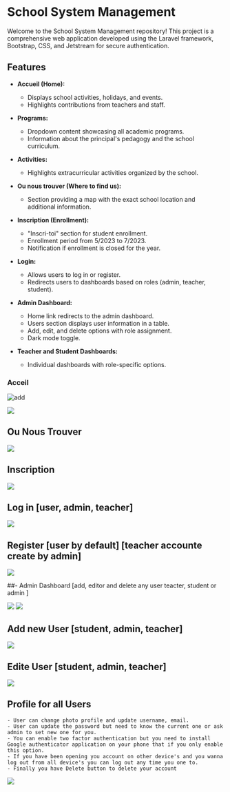# School System Management

Welcome to the School System Management repository! This project is a comprehensive web application developed using the Laravel framework, Bootstrap, CSS, and Jetstream for secure authentication.

## Features

- **Accueil (Home):**
  - Displays school activities, holidays, and events.
  - Highlights contributions from teachers and staff.

- **Programs:**
  - Dropdown content showcasing all academic programs.
  - Information about the principal's pedagogy and the school curriculum.

- **Activities:**
  - Highlights extracurricular activities organized by the school.

- **Ou nous trouver (Where to find us):**
  - Section providing a map with the exact school location and additional information.

- **Inscription (Enrollment):**
  - "Inscri-toi" section for student enrollment.
  - Enrollment period from 5/2023 to 7/2023.
  - Notification if enrollment is closed for the year.

- **Login:**
  - Allows users to log in or register.
  - Redirects users to dashboards based on roles (admin, teacher, student).

- **Admin Dashboard:**
  - Home link redirects to the admin dashboard.
  - Users section displays user information in a table.
  - Add, edit, and delete options with role assignment.
  - Dark mode toggle.

- **Teacher and Student Dashboards:**
  - Individual dashboards with role-specific options.

### Acceil
![add](https://github.com/BoukhaAyo/My-Project-Overview/assets/103447604/bdc8f68e-5fc3-4b46-8177-b5f2915a1751)

<img src="https://github.com/BoukhaAyo/My-Project-Overview/assets/103447604/971fb0d5-ac86-4324-a905-13684a0bd48b">

## Ou Nous Trouver

<img src="https://github.com/BoukhaAyo/My-Project-Overview/assets/103447604/4a882179-d65a-4f08-8da3-9b87ccdad113">

## Inscription

<img src="https://github.com/BoukhaAyo/My-Project-Overview/assets/103447604/d16d285d-fe7f-42c2-a9ae-43988e46537d">

## Log in [user, admin, teacher]

<img src="https://github.com/BoukhaAyo/school_management_system/assets/103447604/782602d6-8ded-4fe6-900b-9d78970fdcb8">

## Register [user by default] [teacher accounte create by admin]

<img src="https://github.com/BoukhaAyo/school_management_system/assets/103447604/5dcda6c2-6676-4c1c-94c8-e872e577b0d0">

##- Admin Dashboard [add, editor and delete any user teacter, student or admin ]

<img src="https://github.com/BoukhaAyo/school_management_system/assets/103447604/308df08a-62a2-4e67-9aae-849b3a6de2b3">

<img src="https://github.com/BoukhaAyo/school_management_system/assets/103447604/cc7d583f-94b8-4e7d-a9b8-c7f3f86a8bc2">

## Add new User [student, admin, teacher]

<img src="https://github.com/BoukhaAyo/school_management_system/assets/103447604/3b181419-d0bb-442c-901c-7da64a48380b">

## Edite User [student, admin, teacher]

<img src="https://github.com/BoukhaAyo/school_management_system/assets/103447604/e92c146e-9532-4ce1-9c75-b5c059a1d3ed">

## Profile for all Users
    - User can change photo profile and update username, email.
    - User can update the password but need to know the current one or ask admin to set new one for you.
    - You can enable two factor authentication but you need to install Google authenticator application on your phone that if you only enable this option.
    - If you have been opening you account on other device's and you wanna log out from all device's you can log out any time you one to.
    - Finally you have Delete button to delete your account
    
<img src="https://github.com/BoukhaAyo/school_management_system/assets/103447604/2b5c2498-ff7b-4033-bc98-cf315c8be68e">
